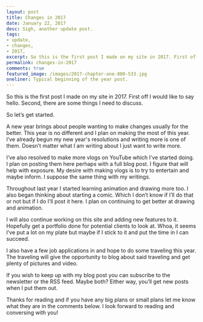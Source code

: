```yaml
---
layout: post
title: Changes in 2017
date: January 22, 2017
desc: Sigh, another update post.
tags:
- update,
- changes,
- 2017,
excerpt: So this is the first post I made on my site in 2017. First off I would like to say hello. Second, there are some things I need to discuss.
permalink: changes-in-2017
comments: true
featured_image: /images/2017-chapter-one-800-533.jpg
oneliner: Typical beginning of the year post.
---
```

So this is the first post I made on my site in 2017. First off I would like to say hello. Second, there are some things I need to discuss.

So let’s get started.

A new year brings about people wanting to make changes usually for the better. This year is no different and I plan on making the most of this year. I’ve already begun my new year's resolutions and writing more is one of them. Doesn’t matter what I am writing about I just want to write more.

I’ve also resolved to make more vlogs on YouTube which I’ve started doing. I plan on posting them here perhaps with a full blog post. I figure that will help with exposure. My desire with making vlogs is to try to entertain and maybe inform. I suppose the same thing with my writings.

Throughout last year I started learning animation and drawing more too. I also began thinking about starting a comic. Which I don’t know if I’ll do that or not but if I do I’ll post it here. I plan on continuing to get better at drawing and animation.

I will also continue working on this site and adding new features to it. Hopefully get a portfolio done for potential clients to look at. Whoa, it seems I’ve put a lot on my plate but maybe if I stick to it and put the time in I can succeed.

I also have a few job applications in and hope to do some traveling this year. The traveling will give the opportunity to blog about said traveling and get plenty of pictures and video.

If you wish to keep up with my blog post you can subscribe to the newsletter or the RSS feed. Maybe both? Either way, you’ll get new posts when I put them out.

Thanks for reading and if you have any big plans or small plans let me know what they are in the comments below. I look forward to reading and conversing with you!
